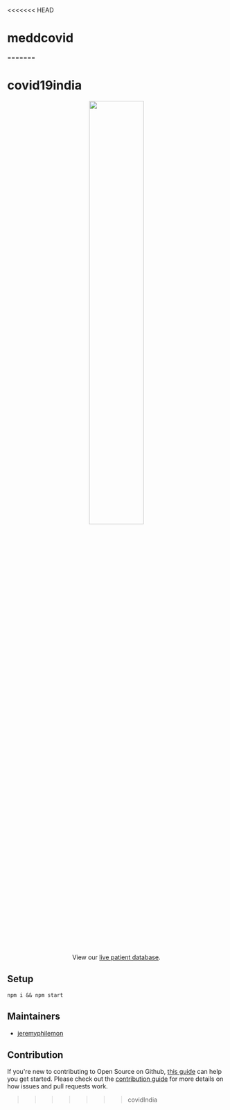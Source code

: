 <<<<<<< HEAD
# meddcovid
=======
# covid19india

<p align="center">
<img src="https://lh3.googleusercontent.com/c1R9ua5XDaInXNNYEVKs5NzwQ36gYCXi1VJ5kLRxGcDYmyUSJM3dnkzqaPWP_CniaHQbQSr4yQqxmsoEGvGFrWFnBRAVjI4=s2560" width="50%">
</p>

<p align="center">
  View our <a href="https://bit.ly/patientdb">live patient database</a>.
 </p>

## Setup

```
npm i && npm start
```

## Maintainers

- [jeremyphilemon](https://github.com/jeremyphilemon)

## Contribution

If you're new to contributing to Open Source on Github, [this guide](https://guides.github.com/activities/contributing-to-open-source/) can help you get started. Please check out the [contribution guide](CONTRIBUTING.md) for more details on how issues and pull requests work.
>>>>>>> covidIndia
